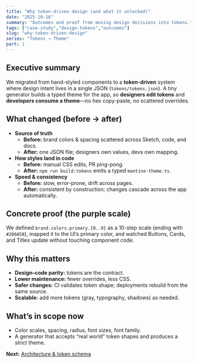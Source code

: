 ```yaml
---
title: "Why token-driven design (and what it unlocked)"
date: "2025-10-16"
summary: "Outcomes and proof from moving design decisions into tokens."
tags: ["case-study","design-tokens","outcomes"]
slug: "why-token-driven-design"
series: "Tokens → Theme"
part: 1
---
```


## Executive summary
We migrated from hand-styled components to a **token-driven** system where design intent lives in a single JSON (`tokens/tokens.json`). A tiny generator builds a typed theme for the app, so **designers edit tokens** and **developers consume a theme**—no hex copy-paste, no scattered overrides.

## What changed (before → after)
- **Source of truth**
  - **Before:** brand colors & spacing scattered across Sketch, code, and docs.
  - **After:** one JSON file; designers own values, devs own mapping.
- **How styles land in code**
  - **Before:** manual CSS edits, PR ping-pong.
  - **After:** `npm run build:tokens` emits a typed `mantine-theme.ts`.
- **Speed & consistency**
  - **Before:** slow, error-prone, drift across pages.
  - **After:** consistent by construction; changes cascade across the app automatically.

## Concrete proof (the purple scale)
We defined `brand.colors.primary.{0..9}` as a 10-step scale (ending with `#200A58`), mapped it to the UI’s primary color, and watched Buttons, Cards, and Titles update without touching component code.

## Why this matters
- **Design–code parity:** tokens are the contract.
- **Lower maintenance:** fewer overrides, less CSS.
- **Safer changes:** CI validates token shape; deployments rebuild from the same source.
- **Scalable:** add more tokens (gray, typography, shadows) as needed.

## What’s in scope now
- Color scales, spacing, radius, font sizes, font family.
- A generator that accepts “real world” token shapes and produces a strict theme.

**Next:** [Architecture & token schema](/case-studies/architecture-and-schema)
